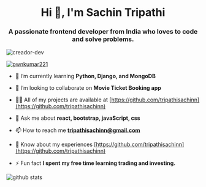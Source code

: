 <h1 align="center">Hi 👋, I'm Sachin Tripathi</h1>
<h3 align="center">A passionate frontend developer from India who loves to code and solve problems.</h3>

<p align="left"> <img src="https://komarev.com/ghpvc/?username=creador-dev&label=Profile%20views&color=0e75b6&style=flat" alt="creador-dev" /> </p>

<p align="left"> <a href="https://twitter.com/@pwnkumar221" target="blank"><img src="https://img.shields.io/twitter/follow/pwnkumar221?logo=twitter&style=for-the-badge" alt="pwnkumar221" /></a> </p>

- 🌱 I’m currently learning **Python, Django, and MongoDB**

- 👯 I’m looking to collaborate on **Movie Ticket Booking app**

- 👨‍💻 All of my projects are available at [https://github.com/tripathisachinn](https://github.com/tripathisachinn)

- 💬 Ask me about **react, bootstrap, javaScript, css**

- 📫 How to reach me **tripathisachinn@gmail.com**

- 📄 Know about my experiences [https://github.com/tripathisachinn](https://github.com/tripathisachinn)

- ⚡ Fun fact **I spent my free time learning trading and investing.**

![github stats](https://github-readme-stats.vercel.app/api?username=tripathisachinn&show_icons=true&count_private=true&theme=tokyonight&bg_color=ffffff00&hide_border=true)

